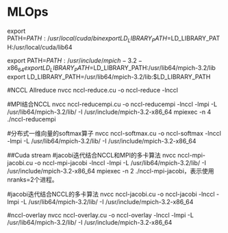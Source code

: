 # MLOps

export PATH=$PATH:/usr/local/cuda/bin export LD_LIBRARY_PATH=$LD_LIBRARY_PATH:/usr/local/cuda/lib64

export PATH=$PATH:/usr/include/mpich-3.2-x86_64 export LD_LIBRARY_PATH=$LD_LIBRARY_PATH:/usr/lib64/mpich-3.2/lib export LD_LIBRARY_PATH=/usr/lib64/mpich-3.2/lib:$LD_LIBRARY_PATH

#NCCL Allreduce nvcc nccl-reduce.cu -o nccl-reduce -lnccl

#MPI结合NCCL nvcc nccl-reducempi.cu -o nccl-reducempi -lnccl -lmpi -L /usr/lib64/mpich-3.2/lib/ -I /usr/include/mpich-3.2-x86_64 mpiexec -n 4 ./nccl-reducempi

#分布式一维向量的softmax算子 nvcc nccl-softmax.cu -o nccl-softmax -lnccl -lmpi -L /usr/lib64/mpich-3.2/lib/ -I /usr/include/mpich-3.2-x86_64

##Cuda stream #jacobi迭代结合NCCL和MPI的多卡算法 nvcc nccl-mpi-jacobi.cu -o nccl-mpi-jacobi -lnccl -lmpi -L /usr/lib64/mpich-3.2/lib/ -I /usr/include/mpich-3.2-x86_64 mpiexec -n 2 ./nccl-mpi-jacobi，表示使用nranks=2个进程。

#jacobi迭代结合NCCL的多卡算法 nvcc nccl-jacobi.cu -o nccl-jacobi -lnccl -lmpi -L /usr/lib64/mpich-3.2/lib/ -I /usr/include/mpich-3.2-x86_64

#nccl-overlay nvcc nccl-overlay.cu -o nccl-overlay -lnccl -lmpi -L /usr/lib64/mpich-3.2/lib/ -I /usr/include/mpich-3.2-x86_64
